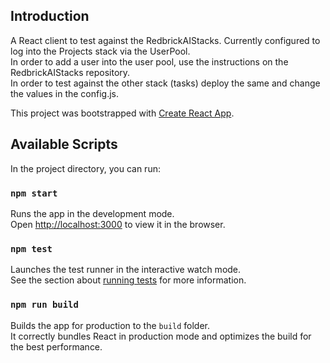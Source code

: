 ## Introduction
A React client to test against the RedbrickAIStacks. Currently configured to log into the Projects stack via the UserPool. <br />
In order to add a user into the user pool, use the instructions on the RedbrickAIStacks repository.<br />
In order to test against the other stack (tasks) deploy the same and change the values in the config.js. <br />

This project was bootstrapped with [Create React App](https://github.com/facebook/create-react-app).

## Available Scripts

In the project directory, you can run:

### `npm start`

Runs the app in the development mode.<br />
Open [http://localhost:3000](http://localhost:3000) to view it in the browser.

### `npm test`

Launches the test runner in the interactive watch mode.<br />
See the section about [running tests](https://facebook.github.io/create-react-app/docs/running-tests) for more information.

### `npm run build`

Builds the app for production to the `build` folder.<br />
It correctly bundles React in production mode and optimizes the build for the best performance.

